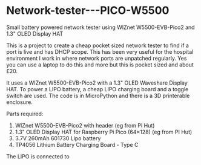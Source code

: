 # Network-tester---PICO-W5500
Small battery powered network tester using WIZnet W5500-EVB-Pico2 and 1.3" OLED Display HAT

This is a project to create a cheap pocket sized network tester to find if a port is live and has DHCP scope. This has been very useful for the hospital environment I work in where network ports are unpatched regularly. Yes you can use a laptop to do this and more but this is pocket sized and about £20.

It uses a WIZnet W5500-EVB-Pico2 with a 1.3" OLED Waveshare Display HAT. To power a LIPO battery, a cheap LIPO charging board and a toggle switch are used. The code is in MicroPython and there is a 3D printerable enclosure.

Parts required:
1) WIZnet W5500-EVB-Pico2 with header (eg from PI Hut)
2) 1.3" OLED Display HAT for Raspberry Pi Pico (64×128) (eg from PI Hut)
3) 3.7V 260mAh 601730 Lipo battery
4) TP4056 Lithium Battery Charging Board - Type C

The LIPO is connected to
